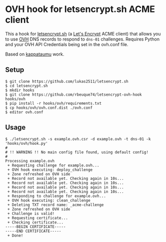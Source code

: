 # OVH hook for letsencrypt.sh ACME client

This a hook for [letsencrypt.sh](https://github.com/lukas2511/letsencrypt.sh) (a [Let's Encrypt](https://letsencrypt.org/) ACME client) that allows you to use [OVH](https://www.ovh.com/) DNS records to respond to `dns-01` challenges. Requires Python and your OVH API Credentials being set in the ovh.conf file.

Based on [kappataumu](https://github.com/kappataumu/letsencrypt-cloudflare-hook) work.

## Setup

```
$ git clone https://github.com/lukas2511/letsencrypt.sh
$ cd letsencrypt.sh
$ mkdir hooks
$ git clone https://github.com/rbeuque74/letsencrypt-ovh-hook hooks/ovh
$ pip install -r hooks/ovh/requirements.txt
$ cp hooks/ovh/ovh.conf.dist ./ovh.conf
$ editor ovh.conf
```


## Usage

```
$ ./letsencrypt.sh -s example.ovh.csr -d example.ovh -t dns-01 -k 'hooks/ovh/hook.py'
#
# !! WARNING !! No main config file found, using default config!
#
Processing example.ovh
 + Requesting challenge for example.ovh...
 + OVH hook executing: deploy_challenge
 + Zone refreshed on OVH side
 + Record not available yet. Checking again in 10s...
 + Record not available yet. Checking again in 10s...
 + Record not available yet. Checking again in 10s...
 + Record not available yet. Checking again in 10s...
 + Responding to challenge for example.ovh...
 + OVH hook executing: clean_challenge
 + Deleting TXT record name: _acme-challenge
 + Zone refreshed on OVH side
 + Challenge is valid!
 + Requesting certificate...
 + Checking certificate...
-----BEGIN CERTIFICATE-----
-----END CERTIFICATE-----
 + Done!
```

